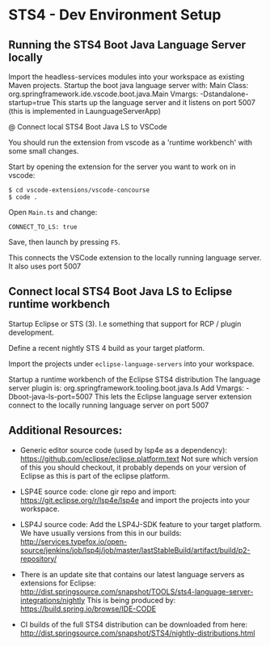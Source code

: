 # STS4 - Dev Environment Setup

## Running the STS4 Boot Java Language Server locally

Import the headless-services modules into your workspace as existing Maven projects.
Startup the boot java language server with:
Main Class: org.springframework.ide.vscode.boot.java.Main
Vmargs: -Dstandalone-startup=true
This starts up the language server and it listens on port 5007
(this is implemented in LaunguageServerApp)

@ Connect local STS4 Boot Java LS to VSCode

You should run the extension from vscode as a 'runtime workbench' with some small changes.

Start by opening the extension for the server you want to work on in vscode:

```
$ cd vscode-extensions/vscode-concourse
$ code .
```

Open `Main.ts` and change:
```
CONNECT_TO_LS: true
```

Save, then launch by pressing `F5`.

This connects the VSCode extension to the locally running language server.
It also uses port 5007

## Connect local STS4 Boot Java LS to Eclipse runtime workbench

Startup Eclipse or STS (3). I.e something that support for RCP / plugin development.

Define a recent nightly STS 4 build as your target platform.

Import the projects under `eclipse-language-servers` into your workspace.

Startup a runtime workbench of the Eclipse STS4 distribution
The language server plugin is: org.springframework.tooling.boot.java.ls
Add Vmargs: -Dboot-java-ls-port=5007
This lets the Eclipse language server extension connect to the locally running language server on port 5007

## Additional Resources:

- Generic editor source code (used by lsp4e as a dependency): https://github.com/eclipse/eclipse.platform.text
  Not sure which version of this you should checkout, it probably depends on your version of Eclipse as this is part
  of the eclipse platform. 
- LSP4E source code: clone gir repo and import: https://git.eclipse.org/r/lsp4e/lsp4e and import the projects into your workspace.
- LSP4J source code: Add the LSP4J-SDK feature to your target platform. We have usually versions from this in our builds:
         http://services.typefox.io/open-source/jenkins/job/lsp4j/job/master/lastStableBuild/artifact/build/p2-repository/

- There is an update site that contains our latest language servers as extensions for Eclipse:
  http://dist.springsource.com/snapshot/TOOLS/sts4-language-server-integrations/nightly
  This is being produced by:
  https://build.spring.io/browse/IDE-CODE

- CI builds of the full STS4 distribution can be downloaded from here:
  http://dist.springsource.com/snapshot/STS4/nightly-distributions.html



